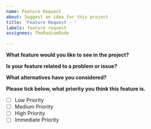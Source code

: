 ```yaml
---
name: Feature Request
about: Suggest an idea for this project
title: 'Feature Request - '
labels: feature request
assignees: TheRadiumDude

---
```


**What feature would you like to see in the project?**

**Is your feature related to a problem or issue?**

**What alternatives have you considered?**

**Please tick below, what priority you think this feature is.**
- [ ] Low Priority
- [ ] Medium Priority
- [ ] High Priority
- [ ] Immediate Priority
